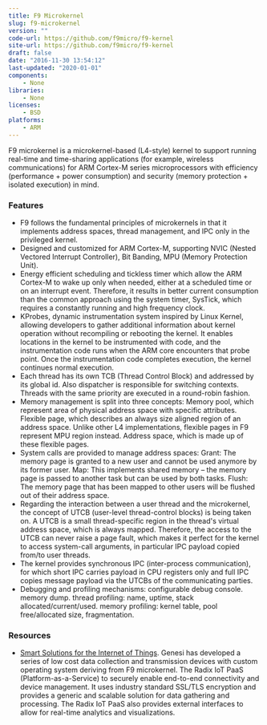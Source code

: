 ```yaml
---
title: F9 Microkernel
slug: f9-microkernel
version: ""
code-url: https://github.com/f9micro/f9-kernel
site-url: https://github.com/f9micro/f9-kernel
draft: false
date: "2016-11-30 13:54:12"
last-updated: "2020-01-01"
components:
    - None
libraries:
    - None
licenses:
    - BSD
platforms:
    - ARM
---
```

F9 microkernel is a microkernel-based (L4-style) kernel to support running real-time and time-sharing applications (for example, wireless communications) for ARM Cortex-M series microprocessors with efficiency (performance + power consumption) and security (memory protection + isolated execution) in mind.

<!--more-->

### Features

- F9 follows the fundamental principles of microkernels in that it implements address spaces, thread management, and IPC only in the privileged kernel.
- Designed and customized for ARM Cortex-M, supporting NVIC (Nested Vectored Interrupt Controller), Bit Banding, MPU (Memory Protection Unit).
- Energy efficient scheduling and tickless timer which allow the ARM Cortex-M to wake up only when needed, either at a scheduled time or on an interrupt event. Therefore, it results in better current consumption than the common approach using the system timer, SysTick, which requires a constantly running and high frequency clock.
- KProbes, dynamic instrumentation system inspired by Linux Kernel, allowing developers to gather additional information about kernel operation without recompiling or rebooting the kernel. It enables locations in the kernel to be instrumented with code, and the instrumentation code runs when the ARM core encounters that probe point. Once the instrumentation code completes execution, the kernel continues normal execution.
- Each thread has its own TCB (Thread Control Block) and addressed by its global id. Also dispatcher is responsible for switching contexts. Threads with the same priority are executed in a round-robin fashion.
- Memory management is split into three concepts: Memory pool, which represent area of physical address space with specific attributes. Flexible page, which describes an always size aligned region of an address space. Unlike other L4 implementations, flexible pages in F9 represent MPU region instead. Address space, which is made up of these flexible pages.
- System calls are provided to manage address spaces: Grant: The memory page is granted to a new user and cannot be used anymore by its former user. Map: This implements shared memory – the memory page is passed to another task but can be used by both tasks. Flush: The memory page that has been mapped to other users will be flushed out of their address space.
- Regarding the interaction between a user thread and the microkernel, the concept of UTCB (user-level thread-control blocks) is being taken on. A UTCB is a small thread-specific region in the thread's virtual address space, which is always mapped. Therefore, the access to the UTCB can never raise a page fault, which makes it perfect for the kernel to access system-call arguments, in particular IPC payload copied from/to user threads.
- The kernel provides synchronous IPC (inter-process communication), for which short IPC carries payload in CPU registers only and full IPC copies message payload via the UTCBs of the communicating parties.
- Debugging and profiling mechanisms: configurable debug console. memory dump. thread profiling: name, uptime, stack allocated/current/used. memory profiling: kernel table, pool free/allocated size, fragmentation.

### Resources

- [Smart Solutions for the Internet of Things](https://genesi.company/solutions/embedded). Genesi has developed a series of low cost data collection and transmission devices with custom operating system deriving from F9 microkernel. The Radix IoT PaaS (Platform-as-a-Service) to securely enable end-to-end connectivity and device management. It uses industry standard SSL/TLS encryption and provides a generic and scalable solution for data gathering and processing. The Radix IoT PaaS also provides external interfaces to allow for real-time analytics and visualizations.

<!--github-projects-->